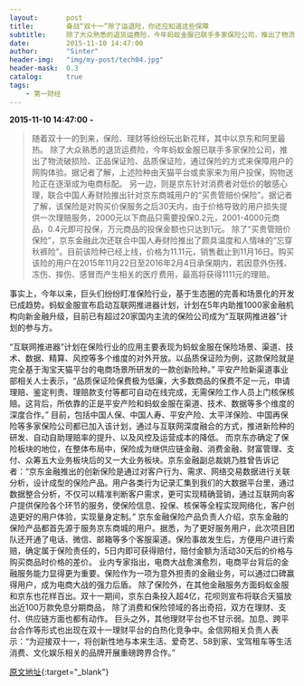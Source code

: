```yaml
---
layout:       post
title:        奋战“双十一”除了运退险，你还应知道这些保障
subtitle:     除了大众熟悉的退货运费险，今年蚂蚁金服已联手多家保险公司，推出了物流破损险、正品保证险、品质保证险。
date:         2015-11-10 14:47:00
author:       "Sinter"
header-img:   "img/my-post/tech04.jpg"
header-mask:  0.3
catalog:      true
tags:
    - 第一财经
---
```


**2015-11-10 14:47:00**  **-**

> 随着双十一的到来，保险、理财等纷纷玩出新花样，其中以京东和阿里最热。
除了大众熟悉的退货运费险，今年蚂蚁金服已联手多家保险公司，推出了物流破损险、正品保证险、品质保证险，通过保险的方式来保障用户的网购体验。据记者了解，上述险种由天猫平台或卖家来为用户投保，购物送险正在逐渐成为电商标配。
另一边，则是京东针对消费者对低价的敏感心理，联合中国人寿财险推出针对京东商城用户的“买贵管赔价保险”。据记者了解，该保险是对购买价保服务之后30天内，由于价格导致的用户损失提供一次理赔服务，2000元以下商品只需要投保0.2元，2001-4000元商品，0.4元即可投保，万元商品的投保金额也只达到1元。
除了“买贵管赔价保险”，京东金融此次还联合中国人寿财险推出了颇具温度和人情味的“忘穿秋裤险”。目前该险种已经上线，价格为11.11元，销售截止到11月16日。购买该险的用户在2015年11月22日至2016年2月4日承保期内，若因意外伤残、冻伤、摔伤、感冒而产生相关的医疗费用，最高将获得1111元的理赔。

事实上，今年以来，巨头们纷纷盯准保险行业，基于生态圈的完善和场景化的开发已成趋势。蚂蚁金服宣布启动互联网推进器计划，计划在5年内助推1000家金融机构向新金融升级，目前已有超过20家国内主流的保险公司成为“互联网推进器”计划的参与方。

“互联网推进器”计划在保险行业的应用主要表现为蚂蚁金服在保险场景、渠道、技术、数据、精算、风控等多个维度的对外开放。以品质保证险为例，这款保险就是完全基于淘宝天猫平台的电商场景所研发的一款创新险种。”
平安产险新渠道事业部相关人士表示，“品质保证险保费极为低廉，大多数商品的保费不足一元，申请理赔、鉴定判责、理赔款支付等都可自动在线完成，无需保险工作人员上门核保核赔。这背后，所依靠的正是平安产险和蚂蚁金服在渠道、技术、数据等多个维度的深度合作。”
目前，包括中国人保、中国人寿、平安产险、太平洋保险、中国再保险等多家保险公司都已加入该计划，通过与互联网深度融合的方式，推进新险种的研发、自动自助理赔率的提升、以及风控及运营成本的降低。
而京东亦确定了保险板块的地位，在整体布局中，保险成为继供应链金融、消费金融、财富管理、支付、众筹五大业务板块后的又一大业务板块。京东金融副总裁姚乃胜曾告诉记者：“京东金融推出的创新保险是通过对客户行为、需求、网络交易数据进行关联分析，设计成型的保险产品。用户各类行为记录汇集到我们的大数据平台里，通过数据整合分析，不仅可以精准判断客户需求，更可实现精确营销，通过互联网向客户提供保险各个环节的服务，使保险信息、投保、核保等全程实现网络化，客户创造更好的用户体验，实现量身定制。”
京东金融保险产品负责人介绍，京东金融的保险产品都首先源于服务京东商城的用户。据悉，为了更好服务用户，此次项目团队还开通了电话、微信、邮箱等多个客服渠道。保险事故发生后，方便用户进行索赔，确定属于保险责任的，5日内即可获得赔付，赔付金额为活动30天后的价格与购买商品时价格的差价。
业内专家指出，电商大战愈演愈烈，电商平台背后的金融服务能力显得更为重要。保险作为一项为意外担责的金融业务，可以通过口碑赢得用户，成为电商大战的强力后盾。
除了保险外，在其他金融服务方面蚂蚁金服和京东也花样百出。双十一期间，京东白条投入超4亿，花呗则宣布将联合天猫放出近100万款免息分期商品， 除了消费和保险领域的各出奇招，双方在理财、支付、供应链方面也都有动作。
巨头之外，其他理财平台也不甘示弱。加息、跨平台合作等形式也出现在双十一理财平台的白热化竞争中。金信网相关负责人表示：“为迎接双十一，将创新性地与本来生活、爱奇艺、58到家、宝驾租车等生活消费、文化娱乐相关的品牌开展重磅跨界合作。”


[原文地址](http://www.yicai.com/news/4709658.html){:target="_blank"}


